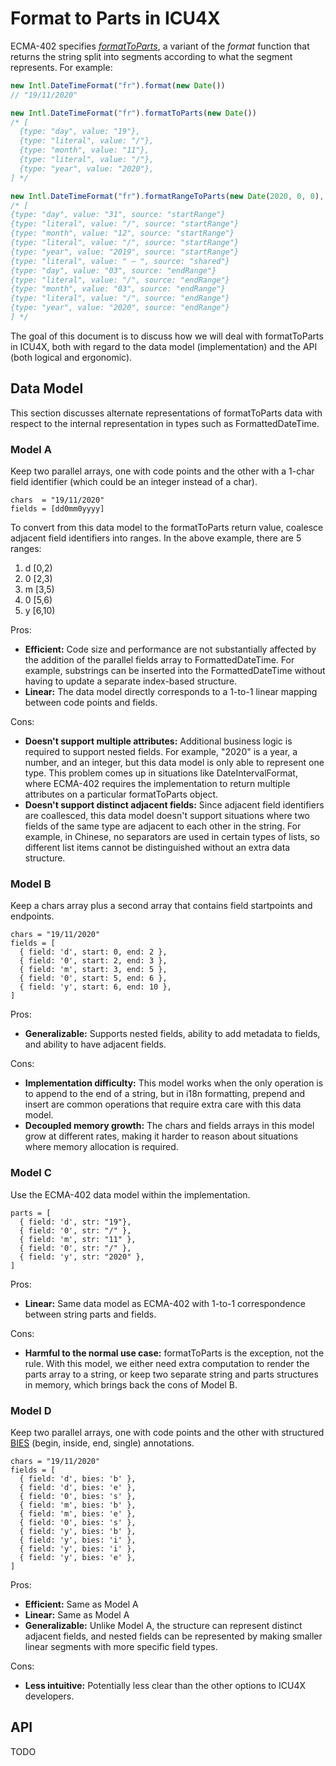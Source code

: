 Format to Parts in ICU4X
========================

ECMA-402 specifies *[formatToParts](https://developer.mozilla.org/en-US/docs/Web/JavaScript/Reference/Global_Objects/Intl/DateTimeFormat/formatToParts#Description)*, a variant of the *format* function that returns the string split into segments according to what the segment represents.  For example:

```javascript
new Intl.DateTimeFormat("fr").format(new Date())
// "19/11/2020"

new Intl.DateTimeFormat("fr").formatToParts(new Date())
/* [
  {type: "day", value: "19"},
  {type: "literal", value: "/"},
  {type: "month", value: "11"},
  {type: "literal", value: "/"},
  {type: "year", value: "2020"},
] */

new Intl.DateTimeFormat("fr").formatRangeToParts(new Date(2020, 0, 0), new Date(2020, 2, 3))
/* [
{type: "day", value: "31", source: "startRange"}
{type: "literal", value: "/", source: "startRange"}
{type: "month", value: "12", source: "startRange"}
{type: "literal", value: "/", source: "startRange"}
{type: "year", value: "2019", source: "startRange"}
{type: "literal", value: " – ", source: "shared"}
{type: "day", value: "03", source: "endRange"}
{type: "literal", value: "/", source: "endRange"}
{type: "month", value: "03", source: "endRange"}
{type: "literal", value: "/", source: "endRange"}
{type: "year", value: "2020", source: "endRange"}
] */
```

The goal of this document is to discuss how we will deal with formatToParts in ICU4X, both with regard to the data model (implementation) and the API (both logical and ergonomic).

## Data Model

This section discusses alternate representations of formatToParts data with respect to the internal representation in types such as FormattedDateTime.

### Model A

Keep two parallel arrays, one with code points and the other with a 1-char field identifier (which could be an integer instead of a char).

```
chars  = "19/11/2020"
fields = [dd0mm0yyyy]
```

To convert from this data model to the formatToParts return value, coalesce adjacent field identifiers into ranges.  In the above example, there are 5 ranges:

1. d \[0,2)
2. 0 \[2,3)
3. m \[3,5)
4. 0 \[5,6)
5. y \[6,10)

Pros:

- **Efficient:** Code size and performance are not substantially affected by the addition of the parallel fields array to FormattedDateTime. For example, substrings can be inserted into the FormattedDateTime without having to update a separate index-based structure.
- **Linear:** The data model directly corresponds to a 1-to-1 linear mapping between code points and fields.

Cons:

- **Doesn't support multiple attributes:** Additional business logic is required to support nested fields.  For example, "2020" is a year, a number, and an integer, but this data model is only able to represent one type.  This problem comes up in situations like DateIntervalFormat, where ECMA-402 requires the implementation to return multiple attributes on a particular formatToParts object.
- **Doesn't support distinct adjacent fields:** Since adjacent field identifiers are coallesced, this data model doesn't support situations where two fields of the same type are adjacent to each other in the string.  For example, in Chinese, no separators are used in certain types of lists, so different list items cannot be distinguished without an extra data structure.

### Model B

Keep a chars array plus a second array that contains field startpoints and endpoints.

```
chars = "19/11/2020"
fields = [
  { field: 'd', start: 0, end: 2 },
  { field: '0', start: 2, end: 3 },
  { field: 'm', start: 3, end: 5 },
  { field: '0', start: 5, end: 6 },
  { field: 'y', start: 6, end: 10 },
]
```

Pros:

- **Generalizable:** Supports nested fields, ability to add metadata to fields, and ability to have adjacent fields.

Cons:

- **Implementation difficulty:** This model works when the only operation is to append to the end of a string, but in i18n formatting, prepend and insert are common operations that require extra care with this data model.
- **Decoupled memory growth:** The chars and fields arrays in this model grow at different rates, making it harder to reason about situations where memory allocation is required.

### Model C

Use the ECMA-402 data model within the implementation.

```
parts = [
  { field: 'd', str: "19"},
  { field: '0', str: "/" },
  { field: 'm', str: "11" },
  { field: '0', str: "/" },
  { field: 'y', str: "2020" },
]
```

Pros:

- **Linear:** Same data model as ECMA-402 with 1-to-1 correspondence between string parts and fields.


Cons:

- **Harmful to the normal use case:** formatToParts is the exception, not the rule.  With this model, we either need extra computation to render the parts array to a string, or keep two separate string and parts structures in memory, which brings back the cons of Model B.

### Model D

Keep two parallel arrays, one with code points and the other with structured [BIES](https://www.researchgate.net/figure/Position-tags-in-a-word-BIES-tags-Tag-Description_tbl1_250723695) (begin, inside, end, single) annotations.

```
chars = "19/11/2020"
fields = [
  { field: 'd', bies: 'b' },
  { field: 'd', bies: 'e' },
  { field: '0', bies: 's' },
  { field: 'm', bies: 'b' },
  { field: 'm', bies: 'e' },
  { field: '0', bies: 's' },
  { field: 'y', bies: 'b' },
  { field: 'y', bies: 'i' },
  { field: 'y', bies: 'i' },
  { field: 'y', bies: 'e' },
]
```

Pros:

- **Efficient:** Same as Model A
- **Linear:** Same as Model A
- **Generalizable:** Unlike Model A, the structure can represent distinct adjacent fields, and nested fields can be represented by making smaller linear segments with more specific field types.

Cons:

- **Less intuitive:** Potentially less clear than the other options to ICU4X developers.


## API

TODO
